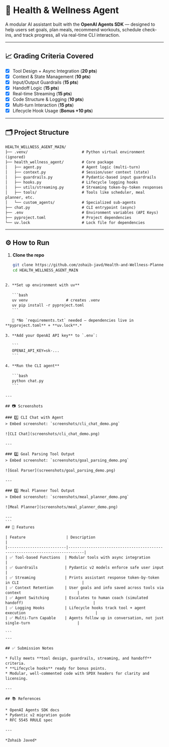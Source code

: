 # 🧠 Health & Wellness Agent

A modular AI assistant built with the **OpenAI Agents SDK** — designed to help users set goals, plan meals, recommend workouts, schedule check-ins, and track progress, all via real-time CLI interaction.

---

## 📈 Grading Criteria Covered

- [x] Tool Design + Async Integration (**20 pts**)
- [x] Context & State Management (**10 pts**)
- [x] Input/Output Guardrails (**15 pts**)
- [x] Handoff Logic (**15 pts**)
- [x] Real-time Streaming (**15 pts**)
- [x] Code Structure & Logging (**10 pts**)
- [x] Multi-turn Interaction (**15 pts**)
- [x] Lifecycle Hook Usage (**Bonus +10 pts**)

---

## 🗂️ Project Structure

```
HEALTH_WELLNESS_AGENT_MAIN/
├── .venv/                        # Python virtual environment (ignored)
├── health_wellness_agent/        # Core package
│   ├── agent.py                  # Agent logic (multi-turn)
│   ├── context.py                # Session/user context (state)
│   ├── guardrails.py             # Pydantic-based input guardrails
│   ├── hooks.py                  # Lifecycle logging hooks
│   ├── utils/streaming.py        # Streaming token-by-token responses
│   ├── tools/                    # Tools like scheduler, meal planner, etc.
│   └── custom_agents/            # Specialized sub-agents
├── chat.py                       # CLI entrypoint (async)
├── .env                          # Environment variables (API Keys)
├── pyproject.toml                # Project dependencies
└── uv.lock                       # Lock file for dependencies
```

---

## ⚙️ How to Run

1. **Clone the repo**

   ```bash
   git clone https://github.com/zohaib-javd/Health-and-Wellness-Planner-Agent.git
   cd HEALTH_WELLNESS_AGENT_MAIN
````

2. **Set up environment with uv**

   ```bash
   uv venv                 # creates .venv
   uv pip install -r pyproject.toml
   ```

   📌 *No `requirements.txt` needed — dependencies live in **pyproject.toml** + **uv.lock**.*

3. **Add your OpenAI API key** to `.env`:

   ```
   OPENAI_API_KEY=sk-...
   ```

4. **Run the CLI agent**

   ```bash
   python chat.py
   ```

---

## 📷 Screenshots

### 1️⃣ CLI Chat with Agent
> Embed screenshot: `screenshots/cli_chat_demo.png`

![CLI Chat](screenshots/cli_chat_demo.png)

---

### 2️⃣ Goal Parsing Tool Output
> Embed screenshot: `screenshots/goal_parsing_demo.png`

![Goal Parser](screenshots/goal_parsing_demo.png)

---

### 3️⃣ Meal Planner Tool Output
> Embed screenshot: `screenshots/meal_planner_demo.png`

![Meal Planner](screenshots/meal_planner_demo.png)

---
```
## 🚀 Features

| Feature                  | Description                                                                 |
|--------------------------|-----------------------------------------------------------------------------|
| ✅ Tool-based Functions  | Modular tools with async integration                                       |
| ✅ Guardrails            | Pydantic v2 models enforce safe user input                                 |
| ✅ Streaming             | Prints assistant response token-by-token in CLI                            |
| ✅ Context Retention     | User goals and info saved across tools via context                         |
| ✅ Agent Switching       | Escalates to human coach (simulated handoff)                               |
| ✅ Logging Hooks         | Lifecycle hooks track tool + agent execution                               |
| ✅ Multi-Turn Capable    | Agents follow up in conversation, not just single-turn                     |

```
---

## ✅ Submission Notes

* Fully meets **tool design, guardrails, streaming, and handoff** criteria.
* **Lifecycle hooks** ready for bonus points.
* Modular, well-commented code with SPDX headers for clarity and licensing.

---

## 📚 References

* OpenAI Agents SDK docs
* Pydantic v2 migration guide
* RFC 5545 RRULE spec

---

*Zohaib Javed*
